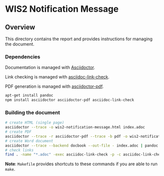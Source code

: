 # WIS2 Notification Message

## Overview

This directory contains the report and provides instructions for managing the document.

### Dependencies

Documentation is managed with [Asciidoctor](https://asciidoctor.org).

Link checking is managed with [asciidoc-link-check](https://www.npmjs.com/package/asciidoc-link-check).

PDF generation is managed with [asciidoctor-pdf](https://www.npmjs.com/package/asciidoctor-pdf).

```bash
apt-get install pandoc
npm install asciidoctor asciidoctor-pdf asciidoc-link-check
```
### Building the document

```bash
# create HTML (single page)
asciidoctor --trace -o wis2-notification-message.html index.adoc
# create PDF
asciidoctor --trace -r asciidoctor-pdf --trace -b pdf -o wis2-notification-message.pdf index.adoc
# create Word document
asciidoctor --trace --backend docbook --out-file - index.adoc | pandoc --from docbook --to docx --output wis2-notification-message.docx
# check links
find . -name "*.adoc" -exec asciidoc-link-check -p -c asciidoc-link-check-config.json {} \;
```

**Note**: `Makefile` provides shortcuts to these commands if you are able to run `make`.
